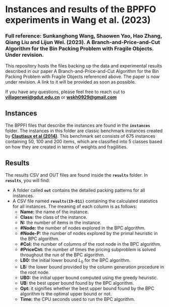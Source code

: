 # Instances and results of the BPPFO experiments in Wang et al. (2023)

### Full reference: Sunkanghong Wang, Shaowen Yao, Hao Zhang, Qiang Liu and Lijun Wei. (2023). A Branch-and-Price-and-Cut Algorithm for the Bin Packing Problem with Fragile Objects. Under revision.

This repository hosts the files backing up the data and experimental results described in our paper A Branch-and-Price-and-Cut Algorithm for the Bin Packing Problem with Fragile Objects referenced above. The paper is now under revision. A link to it will be provided as soon as possible.

If you have any questions, please feel free to reach out to **[villagerwei@gdut.edu.cn](mailto:villagerwei@gdut.edu.cn)** or **[wskh0929@gmail.com](mailto:wskh0929@gmail.com)**

## Instances

The BPPFI files that describe the instances are found in the **`instances`** folder. The instances in this folder are classic benchmark instances created by [**Clautiaux et al (2014)**](https://doi.org/10.1016/j.dam.2012.04.010). This benchmark set consists of 675 instances containing 50, 100 and 200 items, which are classified into 5 classes based on how they are created in terms of weights and fragilities.

## Results

The results CSV and OUT files are found inside the **`results`** folder. In **``results``**, you will find:

- A folder called **``out``** contains the detailed packing patterns for all instances.
- A CSV file named **``results(19-011)``** containing the calculated statistics for all instances. The meaning of each column is as follows:
  - **Name:** the name of the instance.
  - **Class:** the class of the instance.
  - **N:** the number of items in the instance.
  - **#Node:** the number of nodes explored in the BPC algorithm.
  - **#Node-P:** the number of nodes explored by the primal heuristic in the BPC algorithm.
  - **#Col:** the number of columns of the root node in the BPC algorithm.
  - **#PriceCnt:** the number of times the pricing subproblem is solved throughout the run of the BPC algorithm.
  - **LB0:** the initial lower bound $L_0$ for the BPC algorithm.
  - **LB:** the lower bound provided by the column generation procedure in the root node.
  - **UB0:** the initial upper bound computed using the greedy heuristic.
  - **UB:** the best upper bound found by the BPC algorithm.
  - **Opt:** it signifies whether the best upper bound found by the BPC algorithm is the optimal upper bound or not.
  - **Time:** the CPU seconds used to run the BPC algorithm.